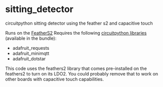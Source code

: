# sitting_detector
circuitpython sitting detector using the feather s2 and capacitive touch

Runs on the [FeatherS2](https://feathers2.io/)
Requires the following [circuitpython libraries](https://circuitpython.org/libraries) (available in the bundle):
- adafruit_requests
- adafruit_minimqtt
- adafruit_dotstar

This code uses the feathers2 library that comes pre-installed on the feathers2 to turn on its LDO2. You could probably
remove that to work on other boards with capacitive touch capabilities.
